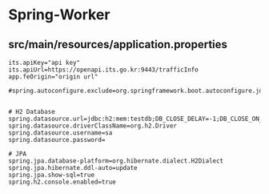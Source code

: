 # Spring-Worker

## src/main/resources/application.properties
```spring.application.name=Traffic-predict
its.apiKey="api key"
its.apiUrl=https://openapi.its.go.kr:9443/trafficInfo
app.feOrigin="origin url"

#spring.autoconfigure.exclude=org.springframework.boot.autoconfigure.jdbc.DataSourceAutoConfiguration


# H2 Database
spring.datasource.url=jdbc:h2:mem:testdb;DB_CLOSE_DELAY=-1;DB_CLOSE_ON_EXIT=FALSE
spring.datasource.driverClassName=org.h2.Driver
spring.datasource.username=sa
spring.datasource.password=

# JPA
spring.jpa.database-platform=org.hibernate.dialect.H2Dialect
spring.jpa.hibernate.ddl-auto=update
spring.jpa.show-sql=true
spring.h2.console.enabled=true
```
